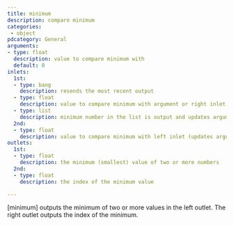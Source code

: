 ```yaml
---
title: minimum
description: compare minimum
categories:
 - object
pdcategory: General
arguments:
- type: float
  description: value to compare minimum with
  default: 0
inlets:
  1st:
  - type: bang
    description: resends the most recent output
  - type: float
    description: value to compare minimum with argument or right inlet
  - type: list
    description: minimum number in the list is output and updates argument
  2nd:
  - type: float
    description: value to compare minimum with left inlet (updates argument)
outlets:
  1st:
  - type: float
    description: the minimum (smallest) value of two or more numbers
  2nd:
  - type: float
    description: the index of the minimum value

---
```


[minimum] outputs the minimum of two or more values in the left outlet. The right outlet outputs the index of the minimum.

